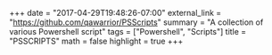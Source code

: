 +++
date = "2017-04-29T19:48:26-07:00"
external_link = "https://github.com/qawarrior/PSScripts"
summary = "A collection of various Powershell script"
tags = ["Powershell", "Scripts"]
title = "PSSCRIPTS"
math = false
highlight = true
+++

